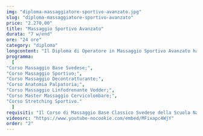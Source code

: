 ```yaml
---
img: "diploma-massaggiatore-sportivo-avanzato.jpg"
slug: "diploma-massaggiatore-sportivo-avanzato"
price: "2.270,00"
title: "Massaggio Sportivo Avanzato"
durata: "7 w/end"
ore: "24 ore"
category: "diploma"
longcontent: "Il Diploma di Operatore in Massaggio Sportivo Avanzato ha le stesse tecniche del Diploma Sportivo Base, con l’aggiunta però di due corsi: le tecniche di stretching passivo ed il corso cervico-lombare. Questi ti permetteranno di acquisire le giuste competenze per completare un percorso formativo di tipo sportivo e non solo. L’aggiunta del corso di stretching ti darà la possibilità di apportare un lavoro completo sul cliente e ridare la corretta elasticità alla muscolatura contratta dall’esercizio atletico; le tecniche cervico-lombari ti permetteranno, invece, di conoscere tutta la parte distensiva cervicale e lombare dove spesso, sia gli atleti che persone comuni, accumulano tensioni sotto forma di cervicalgie e lombalgie. Questo diploma ti permetterà, quindi, di diventare un operatore completo sia per tutti gli sportivi che per tutte quelle persone che hanno sofferenze muscolari di varia natura. Questo diploma, inoltre, ti aprirà importanti sbocchi lavorativi in un mondo in costante crescita. Ti consentirà poi di ricevere anche la conversione (per i soci tesserati) del corrispondente diploma CSEN (l'Ente di promozione sportiva riconosciuto dal CONI). È un percorso aperto a tutti, che non richiede alcuna esperienza pregressa."
programma:
  [
"Corso Massaggio Base Svedese;",
"Corso Massaggio Sportivo;",
"Corso Massaggio Decontratturante;",
"Corso Anatomia Palpatoria;",
"Corso Massaggio Linfodrenante Vodder;",
"Corso Master Massaggio Cervicolombare;",
"Corso Stretching Sportivo."
  ]
requisiti: "Il Corso di Massaggio Base Classico Svedese della Scuola Nazionale di Massaggio Tao® è il corso per eccellenza più completo tra tutti. Esso è aperto e rivolto a chiunque, quindi non è necessario avere un'esperienza di base precedente. Il Massaggio Base Classico Svedese è particolarmente consigliato a chi non ha esperienza nelle tecniche di massaggio occidentali quali Sfioramenti, Frizioni, Impastamenti, Vibrazioni e Percussioni in tutte le loro varianti."
videosrc: "https://www.youtube-nocookie.com/embed/MFixapc4WjY"
order: "2"
---
```

